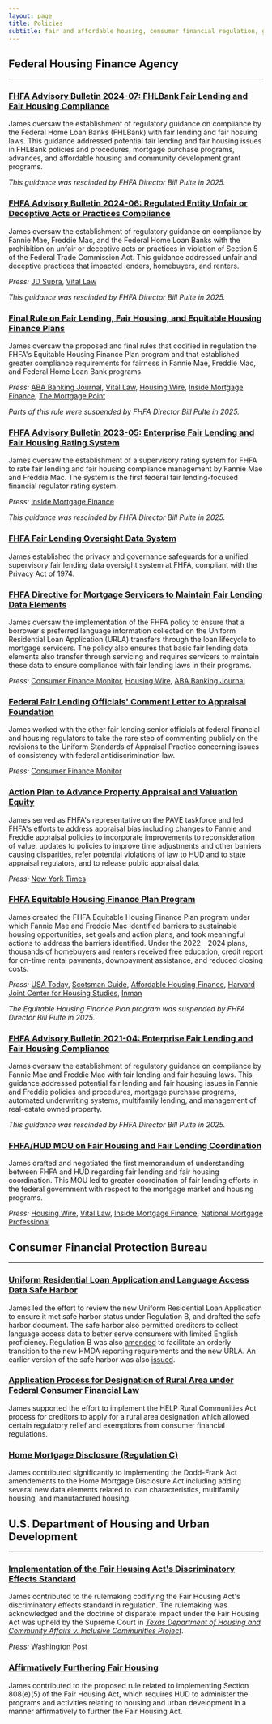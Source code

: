 ```yaml
---
layout: page
title: Policies
subtitle: fair and affordable housing, consumer financial regulation, government-sponsored enterprises, data and privacy
---
```


## Federal Housing Finance Agency
---
### [FHFA Advisory Bulletin 2024-07: FHLBank Fair Lending and Fair Housing Compliance](https://web.archive.org/web/20250310220420/https://www.fhfa.gov/advisory-bulletin/ab-2024-07)
James oversaw the establishment of regulatory guidance on compliance by the Federal Home Loan Banks (FHLBank) with fair lending and fair hosuing laws. This guidance addressed potential fair lending and fair housing issues in FHLBank policies and procedures, mortgage purchase programs, advances, and affordable housing and community development grant programs. 

_This guidance was rescinded by FHFA Director Bill Pulte in 2025._

### [FHFA Advisory Bulletin 2024-06: Regulated Entity Unfair or Deceptive Acts or Practices Compliance](https://web.archive.org/web/20250310220422/https://www.fhfa.gov/advisory-bulletin/ab-2024-06)
James oversaw the establishment of regulatory guidance on compliance by Fannie Mae, Freddie Mac, and the Federal Home Loan Banks with the prohibition on unfair or deceptive acts or practices in violation of Section 5 of the Federal Trade Commission Act. This guidance addressed unfair and deceptive practices that impacted lenders, homebuyers, and renters. 

_Press:_ [JD Supra](https://www.jdsupra.com/legalnews/fhfa-releases-advisory-notice-on-udap-6998117/), [Vital Law](https://www.vitallaw.com/news/unfair-deceptive-abusive-acts-or-practices-fhfa-lays-out-guidance-for-compliance-with-rules-against-unfair-deceptive-practices/blw015867b1c8a8e54592b2220a5b1bbc100f?refURL=https%3A%2F%2Fwww.google.com%2F#.)  

_This guidance was rescinded by FHFA Director Bill Pulte in 2025._

### [Final Rule on Fair Lending, Fair Housing, and Equitable Housing Finance Plans](https://www.federalregister.gov/documents/2024/05/16/2024-09559/fair-lending-fair-housing-and-equitable-housing-finance-plans)
James oversaw the proposed and final rules that codified in regulation the FHFA's Equitable Housing Finance Plan program and that established greater compliance requirements for fairness in Fannie Mae, Freddie Mac, and Federal Home Loan Bank programs. 

_Press:_ [ABA Banking Journal](https://bankingjournal.aba.com/2024/04/fhfa-issues-fair-lending-final-rule/), [Vital Law](https://www.vitallaw.com/news/equal-credit-opportunity-fhfa-releases-its-final-rule-on-fair-lending-fair-housing/blw01537a8285331e4aaca0058030d0094b52?refURL=https%3A%2F%2Fwww.google.com%2F#.), [Housing Wire](https://www.housingwire.com/articles/fhfa-releases-fair-lending-final-rule/), [Inside Mortgage Finance](https://www.insidemortgagefinance.com/articles/230879-fhfa-final-rule-codifies-ehfps?v=preview), [The Mortgage Point](https://themortgagepoint.com/2024/04/29/fhfa-releases-its-fair-lending-final-rule/)  

_Parts of this rule were suspended by FHFA Director Bill Pulte in 2025._

### [FHFA Advisory Bulletin 2023-05: Enterprise Fair Lending and Fair Housing Rating System](https://web.archive.org/web/20250310220422/https://www.fhfa.gov/advisory-bulletin/ab-2023-05)
James oversaw the establishment of a supervisory rating system for FHFA to rate fair lending and fair housing compliance management by Fannie Mae and Freddie Mac. The system is the first federal fair lending-focused financial regulator rating system. 

_Press:_ [Inside Mortgage Finance](https://www.insidemortgagefinance.com/articles/229024-fhfa-to-rate-gses-fair-lending-activities?v=preview)  

_This guidance was rescinded by FHFA Director Bill Pulte in 2025._

### [FHFA Fair Lending Oversight Data System](https://www.federalregister.gov/documents/2022/05/20/2022-10798/privacy-act-of-1974-system-of-records)
James established the privacy and governance safeguards for a unified supervisory fair lending data oversight system at FHFA, compliant with the Privacy Act of 1974.

### [FHFA Directive for Mortgage Servicers to Maintain Fair Lending Data Elements](https://guide.freddiemac.com/app/guide/bulletin/2022-17?utm_source=eloqua&utm_medium=email&utm_campaign=2022-08-10_POLICY_Guide-Policy&utm_loc=text)
James oversaw the implementation of the FHFA policy to ensure that a borrower's preferred language information collected on the Uniform Residential Loan Application (URLA) transfers through the loan lifecycle to mortgage servicers. The policy also ensures that basic fair lending data elements also transfer through servicing and requires servicers to maintain these data to ensure compliance with fair lending laws in their programs.

_Press:_ [Consumer Finance Monitor](https://www.consumerfinancemonitor.com/2022/08/11/fhfa-announces-mortgage-servicer-requirements-for-maintaining-fair-lending-data/), [Housing Wire](https://www.housingwire.com/articles/fhfa-gse-servicers-must-keep-fair-lending-data/), [ABA Banking Journal](https://bankingjournal.aba.com/2022/08/fhfa-adds-to-scope-of-servicers-fair-lending-data-collection/) 

### [Federal Fair Lending Officials' Comment Letter to Appraisal Foundation](https://files.consumerfinance.gov/f/documents/cfpb_appraisal-discrimination_federal-interagency_comment_letter_2022-02.pdf)
James worked with the other fair lending senior officials at federal financial and housing regulators to take the rare step of commenting publicly on the revisions to the Uniform Standards of Appraisal Practice concerning issues of consistency with federal antidiscrimination law.

_Press:_ [Consumer Finance Monitor](https://www.consumerfinancemonitor.com/2023/03/03/cfpb-and-other-federal-agencies-express-concerns-to-the-appraisal-foundation-regarding-draft-changes-to-the-uniform-standards-of-appraisal-practice/)

### [Action Plan to Advance Property Appraisal and Valuation Equity](https://archives.hud.gov/pave.hud.gov/PAVEActionPlan.pdf)
James served as FHFA's representative on the PAVE taskforce and led FHFA's efforts to address appraisal bias including changes to Fannie and Freddie appraisal policies to incorporate improvements to reconsideration of value, updates to policies to improve time adjustments and other barriers causing disparities, refer potential violations of law to HUD and to state appraisal regulators, and to release public appraisal data.   

_Press:_ [New York Times](https://www.nytimes.com/2023/06/01/realestate/kamala-harris-home-appraisals-discrimination.html)

### [FHFA Equitable Housing Finance Plan Program](https://web.archive.org/web/20241218122632/https://www.fhfa.gov/programs/equitable-housing-finance)
James created the FHFA Equitable Housing Finance Plan program under which Fannie Mae and Freddie Mac identified barriers to sustainable housing opportunities, set goals and action plans, and took meaningful actions to address the barriers identified. Under the 2022 - 2024 plans, thousands of homebuyers and renters received free education, credit report for on-time rental payments, downpayment assistance, and reduced closing costs.  

_Press:_ [USA Today](https://www.usatoday.com/story/news/nation/2022/06/08/fannie-mae-freddie-mac-homebuying-mortgage-reforms/7482428001/), [Scotsman Guide](https://www.scotsmanguide.com/residential/equitable-housing-plans-aim-to-reverse-embarrassingly-low-numbers/), [Affordable Housing Finance](https://www.housingfinance.com/news/fannie-mae-freddie-mac-outline-steps-to-address-housing-inequalities_o), [Harvard Joint Center for Housing Studies](https://www.jchs.harvard.edu/blog/first-gse-equitable-housing-finance-plans-four-major-issues-watch), [Inman](https://www.jchs.harvard.edu/blog/first-gse-equitable-housing-finance-plans-four-major-issues-watch)   

_The Equitable Housing Finance Plan program was suspended by FHFA Director Bill Pulte in 2025._

### [FHFA Advisory Bulletin 2021-04: Enterprise Fair Lending and Fair Housing Compliance](https://web.archive.org/web/20250310220426/https://www.fhfa.gov/advisory-bulletin/ab-2021-04)
James oversaw the establishment of regulatory guidance on compliance by Fannie Mae and Freddie Mac with fair lending and fair hosuing laws. This guidance addressed potential fair lending and fair housing issues in Fannie and Freddie policies and procedures, mortgage purchase programs, automated underwriting systems, multifamily lending, and management of real-estate owned property.  

_This guidance was rescinded by FHFA Director Bill Pulte in 2025._

### [FHFA/HUD MOU on Fair Housing and Fair Lending Coordination](https://www.hud.gov/sites/dfiles/PA/documents/FHFA-HUD-MOU_8122021.pdf)
James drafted and negotiated the first memorandum of understanding between FHFA and HUD regarding fair lending and fair housing coordination. This MOU led to greater coordination of fair lending efforts in the federal government with respect to the mortgage market and housing programs.  

_Press:_ [Housing Wire](https://www.housingwire.com/articles/hud-and-fhfa-partner-to-advance-fair-lending-housing-enforcement/), [Vital Law](https://www.vitallaw.com/news/top-story-hud-fhfa-announce-partnership-to-improve-fair-housing-and-fair-lending-practices/blw01cd15535e7df2100097bf000d3a8abb4e02?refURL=https%3A%2F%2Fwww.google.com%2F#.), [Inside Mortgage Finance](https://www.insidemortgagefinance.com/articles/222249-fhfa-agrees-to-collaborate-with-hud-on-fair-housing-enforcement?v=preview), [National Mortgage Professional](https://nationalmortgageprofessional.com/news/hud-fhfa-collaborate-fair-housing-fair-lending-enforcement)

## Consumer Financial Protection Bureau
---
### [Uniform Residential Loan Application and Language Access Data Safe Harbor](https://www.federalregister.gov/documents/2017/11/24/2017-25434/final-redesigned-uniform-residential-loan-application-status-under-regulation-b)
James led the effort to review the new Uniform Residential Loan Application to ensure it met safe harbor status under Regulation B, and drafted the safe harbor document. The safe harbor also permitted creditors to collect language access data to better serve consumers with limited English proficiency. Regulation B was also [amended](https://www.federalregister.gov/documents/2017/10/02/2017-20417/equal-credit-opportunity-act-regulation-b-ethnicity-and-race-information-collection) to facilitate an orderly transition to the new HMDA reporting requirements and the new URLA. An earlier version of the safe harbor was also [issued](https://www.federalregister.gov/documents/2016/03/03/2016-04643/application-process-for-designation-of-rural-area-under-federal-consumer-financial-law-procedural).

### [Application Process for Designation of Rural Area under Federal Consumer Financial Law](https://www.federalregister.gov/documents/2016/03/03/2016-04643/application-process-for-designation-of-rural-area-under-federal-consumer-financial-law-procedural)
James supported the effort to implement the HELP Rural Communities Act process for creditors to apply for a rural area designation which allowed certain regulatory relief and exemptions from consumer financial regulations.

### [Home Mortgage Disclosure (Regulation C)](https://www.federalregister.gov/documents/2015/10/28/2015-26607/home-mortgage-disclosure-regulation-c)
James contributed significantly to implementing the Dodd-Frank Act amendements to the Home Mortgage Disclosure Act including adding several new data elements related to loan characteristics, multifamily housing, and manufactured housing.

## U.S. Department of Housing and Urban Development
---
### [Implementation of the Fair Housing Act's Discriminatory Effects Standard](https://www.federalregister.gov/documents/2013/02/15/2013-03375/implementation-of-the-fair-housing-acts-discriminatory-effects-standard)
James contributed to the rulemaking codifying the Fair Housing Act's discriminatory effects standard in regulation. The rulemaking was acknowledged and the doctrine of disparate impact under the Fair Housing Act was upheld by the Supreme Court in [_Texas Department of Housing and Community Affairs v. Inclusive Communities Project_](https://www.oyez.org/cases/2014/13-1371).

_Press:_ [Washington Post](https://www.washingtonpost.com/news/wonk/wp/2015/06/25/supreme-court-upholds-a-key-tool-fighting-discrimination-in-the-housing-market/)

### [Affirmatively Furthering Fair Housing](https://www.federalregister.gov/documents/2013/07/19/2013-16751/affirmatively-furthering-fair-housing)
James contributed to the proposed rule related to implementing Section 808(e)(5) of the Fair Housing Act, which requires HUD to administer the programs and activities relating to housing and urban development in a manner affirmatively to further the Fair Housing Act.


